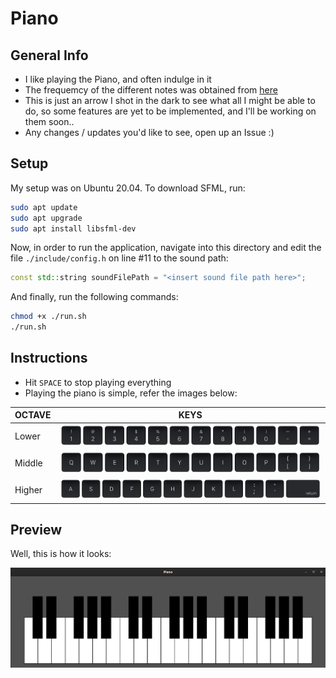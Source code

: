 # Piano

## General Info
- I like playing the Piano, and often indulge in it
- The frequemcy of the different notes was obtained from <a href="https://pages.mtu.edu/~suits/notefreqs.html">here</a>
- This is just an arrow I shot in the dark to see what all I might be able to do, so some features are yet to be implemented, and I'll be working on them soon..
- Any changes / updates you'd like to see, open up an Issue :)

## Setup
My setup was on Ubuntu 20.04. To download SFML, run:

```sh
sudo apt update
sudo apt upgrade
sudo apt install libsfml-dev
```

Now, in order to run the application, navigate into this directory and edit the file `./include/config.h` on line #11 to the sound path:

```cpp
const std::string soundFilePath = "<insert sound file path here>";
```

And finally, run the following commands:
```sh
chmod +x ./run.sh
./run.sh
```

## Instructions
- Hit `SPACE` to stop playing everything
- Playing the piano is simple, refer the images below:

| OCTAVE | KEYS |
| ------ | ---- |
| Lower  | ![Lower Octave](./assets/Lower_Octave.png) |
| Middle | ![Middle Octave](./assets/Middle_Octave.png) |
| Higher | ![Higher Octave](./assets/Higher_Octave.png) |

## Preview
Well, this is how it looks:

![Piano](./assets/Piano.png)